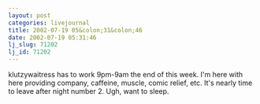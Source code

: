 ```yaml
---
layout: post
categories: livejournal
title: 2002-07-19 05&colon;31&colon;46
date: 2002-07-19 05:31:46
lj_slug: 71202
lj_id: 71202
---
```

klutzywaitress has to work 9pm-9am the end of this week. I'm here with here providing company, caffeine, muscle, comic relief, etc. It's nearly time to leave after night number 2. Ugh, want to sleep.
